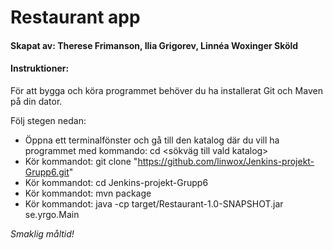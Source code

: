 # Restaurant app

#### Skapat av: Therese Frimanson, Ilia Grigorev, Linnéa Woxinger Sköld

#### Instruktioner:
För att bygga och köra programmet behöver du ha installerat Git och Maven på din dator.

Följ stegen nedan:
- Öppna ett terminalfönster och gå till den katalog där du vill ha programmet med kommando: cd <sökväg till vald katalog>
- Kör kommandot: git clone "https://github.com/linwox/Jenkins-projekt-Grupp6.git"
- Kör kommandot: cd Jenkins-projekt-Grupp6
- Kör kommandot: mvn package
- Kör kommandot: java -cp target/Restaurant-1.0-SNAPSHOT.jar se.yrgo.Main

*Smaklig måltid!*

